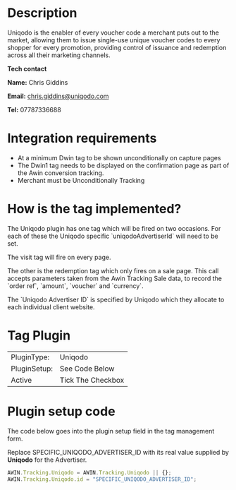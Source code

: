 
# Description

Uniqodo is the enabler of every voucher code a merchant puts out to the
market, allowing them to issue single-use unique voucher codes to every
shopper for every promotion, providing control of issuance and
redemption across all their marketing channels.

**Tech contact**

**Name:** Chris Giddins

**Email:** chris.giddins@uniqodo.com

**Tel:** 07787336688

# Integration requirements

- At a minimum Dwin tag to be shown unconditionally on capture pages
- The Dwin1 tag needs to be displayed on the confirmation page as part
  of the Awin conversion tracking.
- Merchant must be Unconditionally Tracking

# How is the tag implemented?

The Uniqodo plugin has one tag which will be fired on two occasions. For
each of these the Uniqodo specific \`uniqodoAdvertiserId\` will need to
be set.

The visit tag will fire on every page.

The other is the redemption tag which only fires on a sale page. This
call accepts parameters taken from the Awin Tracking Sale data, to
record the \`order ref\`, \`amount\`, \`voucher\` and \`currency\`.

The \`Uniqodo Advertiser ID\` is specified by Uniqodo which they
allocate to each individual client website.

# Tag Plugin

|              |                   |
|--------------|-------------------|
| PluginType:  | Uniqodo           |
| PluginSetup: | See Code Below    |
| Active       | Tick The Checkbox |

# Plugin setup code

The code below goes into the plugin setup field in the tag management
form.

Replace SPECIFIC_UNIQODO_ADVERTISER_ID with its real value supplied by
**Uniqodo** for the Advertiser.


``` javascript
AWIN.Tracking.Uniqodo = AWIN.Tracking.Uniqodo || {};
AWIN.Tracking.Uniqodo.id = "SPECIFIC_UNIQODO_ADVERTISER_ID";
```


